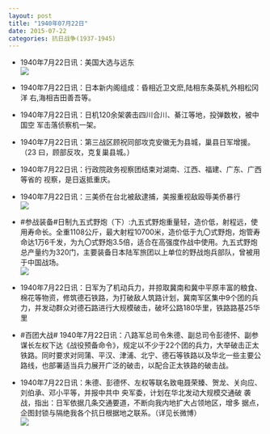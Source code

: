```yaml
---
layout: post
title: "1940年07月22日"
date: 2015-07-22
categories: 抗日战争(1937-1945)
---
```


<meta name="referrer" content="no-referrer" />

- 1940年7月22日讯：美国大选与远东 <br/><img src="https://ww3.sinaimg.cn/large/aca367d8jw1eubwoyzm0vj211r0hqjy4.jpg" />

- 1940年7月22日讯：日本新内阁组成：昏相近卫文麽,陆相东条英机,外相松冈洋 右,海相吉田善吾等。 

- 1940年7月22日讯：日机120余架袭击四川合川、綦江等地，投弹数枚，被中国空 军击落侦察机一架。 

- 1940年7月22日讯：第三战区顾祝同部攻克安徽无为县城，巢县日军增援。（23 曰，顾部反攻，克复巢县城。） 

- 1940年7月22日讯：行政院政务视察团结束对湖南、江西、福建、广东、广西等省的 视察，是日返抵重庆。 

- 1940年7月22日讯：三美侨在台北被敌逮捕，美报重视敌殴辱美侨暴行 <br/><img src="https://ww2.sinaimg.cn/large/aca367d8jw1eubdlt87c7j20l80dvgob.jpg" />

- #参战装备#日制九五式野炮（下）:九五式野炮重量轻，造价低，射程远，使用寿命长。全重1108公斤，最大射程10700米，造价低于九〇式野炮，炮管寿命达1万6千发，为九〇式野炮3.5倍，适合在高强度作战中使用。九五式野炮总产量约为320门，主要装备日本陆军旅团以上单位的野战炮兵部队，曾被用于中国战场。 <br/><img src="https://ww2.sinaimg.cn/large/aca367d8jw1eubbl2x2t5j20he1iqtli.jpg" />

- 1940年7月22日讯：日军为了机动兵力，并掠取冀南和冀中平原丰富的粮食、棉花等物资，修筑德石铁路，为打破敌人筑路计划，冀南军区集中9个团的兵力，并发动群众对德石路进行大规模破击，破坏公路180华里，铁路路基25华里 

- #百团大战# 1940年7月22日讯：八路军总司令朱德、副总司令彭德怀、副参谋长左权下达《战役预备命令》，规定以不少于22个团的兵力，大举破击正太铁路。同时要求对同蒲、平汉、津浦、北宁、德石等铁路以及华北一些主要公路线，也部署适当兵力展开广泛的破击，以配合正太铁路的破击战。 

- 1940年7月22日讯：朱德、彭德怀、左权等联名致电聂荣臻、贺龙、关向应、 刘伯承、邓小平等，并报中共中 央军委，计划在华北发动大规模交通破 袭战，指出：日军依据几条交通要道，不断向我内地扩大占领地区，增多 据点，企图封锁与隔绝我各个抗日根据地之联系。（详见长微博） <br/><img src="https://ww2.sinaimg.cn/large/aca367d8jw1eub6of4pe1j20c80gswh5.jpg" />

